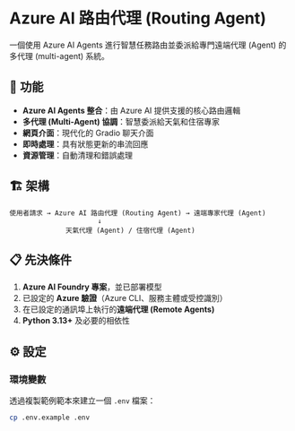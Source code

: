 # Azure AI 路由代理 (Routing Agent)

一個使用 Azure AI Agents 進行智慧任務路由並委派給專門遠端代理 (Agent) 的多代理 (multi-agent) 系統。

## 🚀 功能

- **Azure AI Agents 整合**：由 Azure AI 提供支援的核心路由邏輯
- **多代理 (Multi-Agent) 協調**：智慧委派給天氣和住宿專家
- **網頁介面**：現代化的 Gradio 聊天介面
- **即時處理**：具有狀態更新的串流回應
- **資源管理**：自動清理和錯誤處理

## 🏗️ 架構

```
使用者請求 → Azure AI 路由代理 (Routing Agent) → 遠端專家代理 (Agent)
                      ↓
              天氣代理 (Agent) / 住宿代理 (Agent)
```

## 📋 先決條件

1. **Azure AI Foundry 專案**，並已部署模型
2. 已設定的 **Azure 驗證**（Azure CLI、服務主體或受控識別）
3. 在已設定的通訊埠上執行的**遠端代理 (Remote Agents)**
4. **Python 3.13+** 及必要的相依性

## ⚙️ 設定

### 環境變數

透過複製範例範本來建立一個 `.env` 檔案：

```bash
cp .env.example .env
```